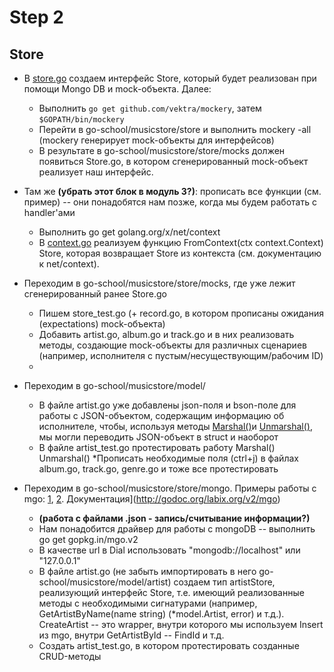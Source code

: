 # Step 2

## Store

* В [store.go](/musicstore/store/store.go) создаем интерфейс Store, который будет реализован при помощи Mongo DB и mock-объекта. Далее:
  * Выполнить `go get github.com/vektra/mockery`, затем `$GOPATH/bin/mockery`
  * Перейти в go-school/musicstore/store и выполнить mockery -all (mockery генерирует mock-объекты для интерфейсов)
  * В результате в go-school/musicstore/store/mocks должен появиться Store.go, в котором сгенерированный mock-объект реализует наш интерфейс.

* Там же **(убрать этот блок в модуль 3?)**: прописать все функции (см. пример) -- они понадобятся нам позже, когда мы будем работать с handler'ами
  * Выполнить go get golang.org/x/net/context
  * В [context.go](/musicstore/store/context.go) реализуем функцию FromContext(ctx context.Context) Store, которая возвращает Store из контекста (см. документацию к net/context).

* Переходим в go-school/musicstore/store/mocks, где уже лежит сгенерированный ранее Store.go
  * Пишем store_test.go (+ record.go, в котором прописаны ожидания (expectations) mock-объекта)
  * Добавить artist.go, album.go и track.go и в них реализовать методы, создающие mock-объекты для различных сценариев (например, исполнителя с пустым/несуществующим/рабочим ID)
  *

* Переходим в go-school/musicstore/model/
  * В файле artist.go уже добавлены json-поля и bson-поле для работы с JSON-объектом, содержащим информацию об исполнителе, чтобы, используя методы [Marshal()](http://golang.org/pkg/encoding/json/#Marshal)и [Unmarshal()](http://golang.org/pkg/encoding/json/#Unmarshal), мы могли переводить JSON-объект в struct и наоборот
  * В файле artist_test.go протестировать работу Marshal() Unmarshal()
  *Прописать необходимые поля (ctrl+j) в файлах album.go, track.go, genre.go и тоже все протестировать

* Переходим в go-school/musicstore/store/mongo. Примеры работы с mgo: [1](https://gist.github.com/border/3489566), [2](http://labix.org/mgo). Документация](http://godoc.org/labix.org/v2/mgo)
  * **(работа с файлами .json - запись/считывание информации?)**
  * Нам понадобится драйвер для работы с mongoDB -- выполнить go get gopkg.in/mgo.v2
  * В качестве url в Dial использовать "mongodb://localhost" или "127.0.0.1"
  * В файле artist.go (не забыть импортировать в него go-school/musicstore/model/artist) создаем тип artistStore, реализующий интерфейс Store, т.е. имеющий реализованные методы с необходимыми сигнатурами (например, GetArtistByName(name string) (*model.Artist, error) и т.д.). CreateArtist -- это wrapper, внутри которого мы используем Insert из mgo, внутри GetArtistById -- FindId и т.д.
  * Создать artist_test.go, в котором протестировать созданные CRUD-методы



